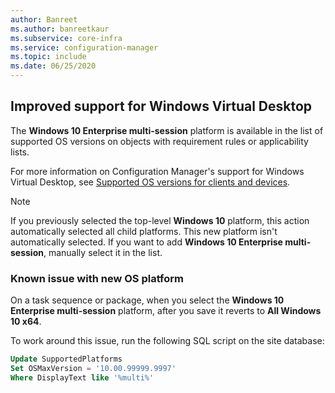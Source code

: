 ```yaml
---
author: Banreet
ms.author: banreetkaur
ms.subservice: core-infra
ms.service: configuration-manager
ms.topic: include
ms.date: 06/25/2020
---
```


## <a name="bkmk_wvd"></a> Improved support for Windows Virtual Desktop

<!--6527576-->

The **Windows 10 Enterprise multi-session** platform is available in the list of supported OS versions on objects with requirement rules or applicability lists.

For more information on Configuration Manager's support for Windows Virtual Desktop, see [Supported OS versions for clients and devices](../../../../plan-design/configs/supported-operating-systems-for-clients-and-devices.md#azure-virtual-desktop).

> [!NOTE]
> If you previously selected the top-level **Windows 10** platform, this action automatically selected all child platforms. This new platform isn't automatically selected. If you want to add **Windows 10 Enterprise multi-session**, manually select it in the list.

### Known issue with new OS platform

On a task sequence or package, when you select the **Windows 10 Enterprise multi-session** platform, after you save it reverts to **All Windows 10 x64**.

To work around this issue, run the following SQL script on the site database:

```sql
Update SupportedPlatforms
Set OSMaxVersion = '10.00.99999.9997'
Where DisplayText like '%multi%'
```
